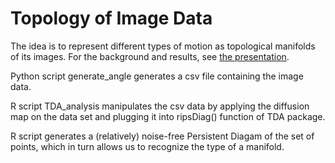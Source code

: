# Topology of Image Data
The idea is to represent different types of motion as topological manifolds of its images.
For the background and results, see [the presentation](Presentation.pdf).

Python script generate_angle generates a csv file containing the image data.

R script TDA_analysis manipulates the csv data by applying the diffusion map on the data set 
  and plugging it into ripsDiag() function of TDA package.
  
R script generates a (relatively) noise-free Persistent Diagam of the set of points, 
  which in turn allows us to recognize the type of a manifold.
